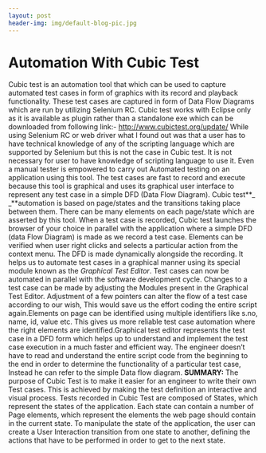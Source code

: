 ```yaml
---
layout: post
header-img: img/default-blog-pic.jpg
---
```


# Automation With Cubic Test

Cubic test is an automation tool that which can be used to capture automated test cases in form of graphics with its record and playback functionality. These test cases are captured in form of Data Flow Diagrams which are run by utilizing Selenium RC. Cubic test works with Eclipse only as it is available as plugin rather than a standalone exe which can be downloaded from following link:- <http://www.cubictest.org/update/> While using Selenium RC or web driver what I found out was that a user has to have technical knowledge of any of the scripting language which are supported by Selenium but this is not the case in Cubic test. It is not necessary for user to have knowledge of scripting language to use it. Even a manual tester is empowered to carry out Automated testing on an application using this tool. The test cases are fast to record and execute because this tool is graphical and uses its graphical user interface to represent any test case in a simple DFD (Data Flow Diagram). Cubic test**_ _**automation is based on page/states and the transitions taking place between them. There can be many elements on each page/state which are asserted by this tool. When a test case is recorded, Cubic test launches the browser of your choice in parallel with the application where a simple DFD (data Flow Diagram) is made as we record a test case. Elements can be verified when user right clicks and selects a particular action from the context menu. The DFD is made dynamically alongside the recording. It helps us to automate test cases in a graphical manner using its special module known as the _Graphical Test Editor_. Test cases can now be automated in parallel with the software development cycle. Changes to a test case can be made by adjusting the Modules present in the Graphical Test Editor. Adjustment of a few pointers can alter the flow of a test case according to our wish, This would save us the effort coding the entire script again.Elements on page can be identified using multiple identifiers like s.no, name, id, value etc. This gives us more reliable test case automation where the right elements are identified.Graphical test editor represents the test case in a DFD form which helps up to understand and implement the test case execution in a much faster and efficient way. The engineer doesn’t have to read and understand the entire script code from the beginning to the end in order to determine the functionality of a particular test case, Instead he can refer to the simple Data flow diagram. **SUMMARY:** The purpose of Cubic Test is to make it easier for an engineer to write their own Test cases. This is achieved by making the test definition an interactive and visual process. Tests recorded in Cubic Test are composed of States, which represent the states of the application. Each state can contain a number of Page elements, which represent the elements the web page should contain in the current state. To manipulate the state of the application, the user can create a User Interaction transition from one state to another, defining the actions that have to be performed in order to get to the next state.